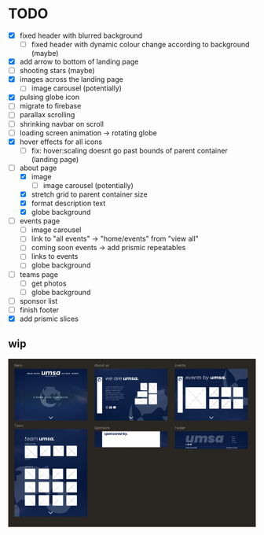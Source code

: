 # TODO
- [x] fixed header with blurred background
  - [ ] fixed header with dynamic colour change according to background (maybe)
- [x] add arrow to bottom of landing page
- [ ] shooting stars (maybe)
- [x] images across the landing page
  - [ ] image carousel (potentially)
- [x] pulsing globe icon
- [ ] migrate to firebase
- [ ] parallax scrolling
- [ ] shrinking navbar on scroll
- [ ] loading screen animation -> rotating globe
- [x] hover effects for all icons
  - [ ] fix: hover:scaling doesnt go past bounds of parent container (landing page)
- [ ] about page
  - [x] image 
    - [ ] image carousel (potentially)
  - [x] stretch grid to parent container size
  - [x] format description text
  - [x] globe background
- [ ] events page
  - [ ] image carousel
  - [ ] link to "all events" -> "home/events" from "view all"
  - [ ] coming soon events -> add prismic repeatables
  - [ ] links to events
  - [ ] globe background
- [ ] teams page
  - [ ] get photos
  - [ ] globe background
- [ ] sponsor list
- [ ] finish footer
- [x] add prismic slices

## wip

![umsa wip](umsa-wip.jpg)
